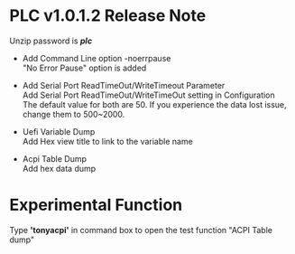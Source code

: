 # PLC v1.0.1.2 Release Note

Unzip password is **_plc_**

+ Add Command Line option -noerrpause
  <br>"No Error Pause" option is added 
 
+ Add Serial Port ReadTimeOut/WriteTimeout Parameter
  <br>Add Serial Port ReadTimeOut/WriteTimeOut setting in Configuration
  <br>The default value for both are 50. If you experience the data lost issue, change them to 500~2000.

+ Uefi Variable Dump
  <br>Add Hex view title to link to the variable name

+ Acpi Table Dump
  <br>Add hex data dump

# Experimental Function 
Type **'tonyacpi'** in command box to open the test function "ACPI Table dump"

